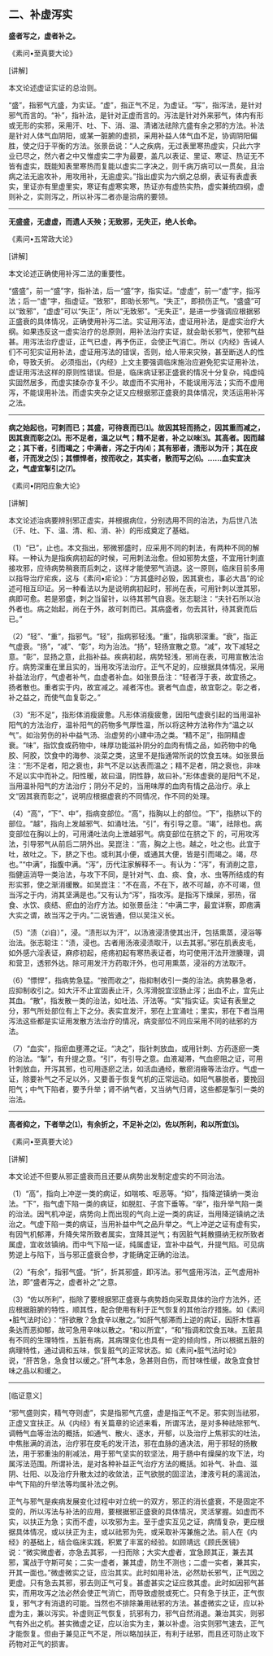 ## 二、补虚泻实

**盛者写之，虚者补之。**

​《素问•至真要大论》

[讲解]

本文论述虚证实证的总治则。

“盛”，指邪气亢盛，为实证。“虚”，指正气不足，为虚证。“写”，指泻法，是针对邪气而言的。“补”，指补法，是针对正虚而言的。泻法是针对外来邪气，体内有形或无形的实邪，采用汗、吐、下、消、温、清诸法祛除亢盛有余之邪的方法。补法是针对人体气血阴阳，或某一脏腑的虚损，采用补益人体气血不足，协调阴阳偏胜，使之归于平衡的方法。张景岳说：“人之疾病，无过表里寒热虚实，只此六字业已尽之，然六者之中又惟虚实二字为最要，盖凡以表证、里证、寒证、热证无不皆有虚实，既能知表里寒热而复能以虚实二字决之，则千病万病可以一贯矣，且治病之法无逾攻补，用攻用补，无逾虚实。”指出虚实为六纲之总纲，表证有表虚表实，里证亦有里虚里实，寒证有虚寒实寒，热证亦有虚热实热，虚实兼统四纲，虚则补之，实则泻之，所以补泻二者亦是治病的要领。

* * *

**无盛盛，无虚虚，而遗人夭殃；无致邪，无失正，绝人长命。**

​《素问•五常政大论》

[讲解]

本文论述正确使用补泻二法的重要性。

“盛盛”，前一“盛”字，指补法，后一“盛”字，指实证。“虚虚”，前一“虚”字，指泻法；后一“虚”字，指虚证。“致邪”，即助长邪气。“失正”，即损伤正气。“盛盛”可以“致邪”，“虚虚”可以“失正”，所以“无致邪”。“无失正”，是进一步强调应根据邪正盛衰的具体情况，正确使用补泻二法。实证用泻法，虚证用补法，是虚实治疗大纲。如果违反这一虚实治疗的总原则，用补法治疗实证，就会助长邪气，使邪气益甚。用泻法治疗虚证，正气已虚，再予伤正，会使正气消亡。所以《内经》告诫人们不可犯实证用补法，虚证用泻法的错误，否则，给人带来灾殃，甚至断送人的性命，导致夭折。
必须指出，《内经》上文主要强调临床施治应避免犯实证用补法，虚证用泻法这样的原则性错误。但是，临床病证邪正盛衰的情况十分复杂，纯虚纯实固然居多，而虚实揉杂亦复不少。故虚而不实用补，不能误用泻法；实而不虚用泻，不能误用补法。而虚实夹杂之证又应根据邪正盛衰的具体情况，灵活运用补泻之法。

* * *

**病之始起也，可刺而已；其盛，可待衰而已⑴。故因其轻而扬之，因其重而减之，因其衰而彰之⑵。形不足者，温之以气；精不足者，补之以味⑶。其高者。因而越之；其下者，引而竭之；中满者，泻之于内⑷；其有邪者，渍形以为汗；其在皮者，汗而发之⑸；其慓悍者，按而收之，其实者，散而写之⑹。……血实宜决之，气虚宜掣引之⑺。**

​《素问•阴阳应象大论》

[讲解]

本文论述治病要辨别邪正虚实，并根据病位，分别选用不同的治法，为后世八法（汗、吐、下、温、清、和、消、补）的形成奠定了基础。

（1）“已”，止也。本文指出，邪微邪盛时，应采用不同的刺法，有两种不同的解释。一种认为是指疾病初起的时候，可用刺法治愈。但如邪势太盛，不宜用针刺直接攻邪，应待病势稍衰而后刺之，这样才能使邪气消退。这一原则，临床目前多用以指导治疗疟疾，这与《素问•疟论》：“方其盛时必毁，因其衰也，事必大昌”的论述可相互印证。另一种看法以为是说明病初起时，邪尚在表，可用针刺以泄其邪，病即可愈。若是邪盛，刺之当留针，以待其邪气自衰。张志聪注：“夫针石所以治外者也。病之始起，尚在于外，故可刺而已。其病盛者，勿去其针，待其衰而后已。”

（2）“轻”、“重”，指邪气。“轻”，指病邪轻浅。“重”，指病邪深重。“衰”，指正气虚衰。“扬”，“减”、“彰”，均为治法。“扬”，轻扬宣散之意。“减”，攻下减轻之意。“彰”，显扬之意，此指补益。疾病初起，病势轻浅，邪尚在表，可用宣散法治疗。病势深重在里且实的，当用攻泻法治疗。正气不足的，应根据具体情况，采用补益法治疗，气虚者补气，血虚者补血。如张景岳注：“轻者浮于表，故宜扬之。扬者散也。重者实于内，故宜减之。减者泻也。衰者气血虚，故宜彰之。彰之者，补之益之，而使气血复彰之。”

（3）“形不足”，指形体消瘦疲惫。凡形体消瘦疲惫，因阳气虚衰引起的当用温补阳气的方法治疗，温补阳气的药物多气厚性温，所以将这种方法称作为“温之以气”。如治劳伤的补中益气汤、治虚劳的小建中汤之类。“精不足”，指阴精虚衰。“味”，指饮食或药物中，味厚功能滋补阴分的血肉有情之品，如药物中的龟胶、阿胶，饮食中的海参、淡菜之类，这里不是指通常所说的饮食五味。如张景岳注：“形不足者，阳之衰也，非气不足以达表而温之；精不足者，阴之衰也，非味不足以实中而补之。阳性暖，故曰温，阴性静，故曰补。”形体虚衰的是阳气不足，当用温补阳气的方法治疗；阴分不足的，当用味厚的血肉有情之品治疗。承上文“因其衰而彰之”，说明应根据虚衰的不同情况，作不同的处理。

（4）“高”，“下”、中”，指病变部位。“高”，指胸以上的部位。“下”，指脐以下的部位。“越”，指向上发越邪气、如涌吐法。“引”，有引导之意。“竭”，祛除也。病变部位在胸以上的，可用涌吐法向上泄越邪气。病变部位在脐之下
的，可用攻泻法，引导邪气从前后二阴外出。吴崑注：“高，胸之上也。越之，吐之也。此宜于吐，故吐之。下，脐之下也。或利其小便，或通其大便，皆是引而竭之。竭，尽也。”“中满”，指腹中满。“泻”，历代注家解释不一。有认为：“泻”，有消削之意，指健运消导一类治法，与攻下不同，是针对气、血、痰、食，水、虫等所结成的有形实邪，使之渐消缓散。如吴崑注：“不在高，不在下，故不可越，亦不可竭，但当泻之于内，消其坚满是也。”又有认为“泻”，指攻泻。是指泻下燥屎，邪热，宿食、水饮、痰结、瘀血的治疗方法。如张景岳注：“中满二字，最宜详察，即痞满大实之谓，故当泻之于内。”二说皆通，但以吴注义长。

（5）“渍（zì自）”，浸。“渍形以为汗”，以汤液浸渍使其出汗，包括熏蒸，浸浴等治法。张志聪注：“渍，浸也。古者用汤液浸渍取汗，以去其邪。”邪在肌表皮毛，如外感六淫表证，麻疹初起，疮疡初起有寒热表证者，均可使用汗法开泄腠理，调和营卫，透邪外达。除可用发汗方药取汗外，也可用熏蒸，浸浴的方法取汗。

（6）“慓悍”，指病势急猛。“按而收之”，指抑制收引一类的治法。病势暴急者，应抑制收引之。如大汗不止宜固表止汗，久泻滑脱宜涩肠止泻；出血不止，宜先止其血。“散”，指发散一类的治法，如吐法、汗法等。“实”指实证。实证有表里之分，邪气所处部位有上下之分。表实宜发汗，邪在上宜涌吐；里实，邪在下者当用泻法这些都是实证用发散方法治疗的情况，病变部位不同应采用不同的祛邪的方法。

（7）“血实”，指瘀血壅滞之证。“决之”，指针刺放血，或用针刺、方药逐瘀一类的治法。“掣”，有升提之意。“引”，有引导之意。血液凝滞，气血瘀阻之证，可用针刺放血，开泻其邪，也可用逐瘀之法，如活血通经，散瘀消癥等法治疗。气虚一证，除要补气之不足以外，又要善于恢复气机的正常运动。如阳气暴脱者，要挽回阳气；中气下陷者，要予升举；肾不纳气者，又当纳气归肾，这些都是掣引一类的治法。

* * *

**高者抑之，下者举之⑴，有余折之，不足补之⑵，佐以所利，和以所宜⑶。**

​《素问•至真要大论》

[讲解]

本文论述不但要从邪正盛衰而且还要从病势出发制定虚实的不同治法。

（1）“高”，指向上冲逆一类的病证，如喘咳、呕恶等。“抑”，指降逆镇纳一类治法。“下”，指气虚下陷一类的病证，如脱肛、子宫下垂等。“举”，指升举气陷一类的治法。因气机冲逆，病势向上而出现的气向上逆一类的病证，当用降逆镇纳之法治之。气虚下陷一类的病证，当用补益中气之品升举之。气上冲逆之证有虚有实，有因气机郁滞，升降失常所致者属实，宜降其逆气；有因脏气耗散摄纳无权所致者属虚，宜收敛镇纳。而中气下陷一证，纯属虚证，宜补中益气，升提气陷。可见病势逆上与陷下，当与邪正盛衰合参，才能确定正确的治法。

（2）“有余”，指邪气盛。“折”，折其邪盛，即泻法。邪气盛用泻法，正气虚用补法，即“盛者泻之，虚者补之”之意。

（3）“佐以所利”，指除了要根据邪正盛衰与病势趋向采取具体的治疗方法外，还应根据脏腑的特性，顺其性，配合使用有利于正气恢复的其他治疗措施。如《素问•脏气法时论》：“肝欲散？急食辛以散之。”如肝气郁滞而上逆的病证，因肝木性喜条达而恶抑郁，故可急用辛味以散之。“和以所宜”，“和”指调和饮食五味。五脏具有不同的生理特性，五脏有病，其病理变化也具有一定的倾向性，所以根据五脏的病理特性，通过调和五味，恢复脏气的正常状态。如《素问•脏气法时论》说，“肝苦急，急食甘以缓之。”肝气本急，急甚则自伤，而甘味性缓，故急宜食甘味之品以和缓之。

* * *

[临证意义]

“邪气盛则实，精气夺则虚”，实是指邪气亢盛，虚是指正气不足。邪实则当祛邪，正虚又宜扶正。从《内经》有关篇章的论述来看，所谓泻法，是对多种祛除邪气、调畅气血等治法的概括，如通气、散火、逐水，开郁，以及治疗上焦邪实的吐法，中焦胀满的消法，治疗邪在皮毛的发汗法，邪在血脉的通决法，用于邪轻的扬散法，用于邪重浊的削减法，用于邪气坚实的软坚法，用于肠中有燥屎的攻下法，均属泻法范围。所谓补法，是对各种补益正气治疗方法的概括。如补气、补血、滋阴、壮阳、以及治疗升散太过的收敛法，正气欲脱的固涩法，津液亏耗的濡润法，中气下陷的升举法等均属补法之例。

正气与邪气是疾病发展变化过程中对立统一的双方，邪正的消长盛衰，不是固定不变的，所以泻法与补法的应用，要根据邪正盛衰的具体情况，灵活掌握。如虚而不实，以扶正为急；实而不虚，以攻邪为主。至于虚实互见之证，病情复杂，更应根据具体情况，或以扶正为主，或以祛邪为先，或采取补泻兼施之法。前人在《内经》的基础上，结合临床实践，积累了丰富的经验。如顾靖远《顾氏医镜》说：“微实微虚者，亦急去其邪，一扫而除；大实大虚者，宜急顾其正，兼去其邪，寓战于守斯可矣；二实一虚者，兼其虚，防生不测也；二虚一实者，兼其实，开其一面也。”微虚微实之证，应治其实。此时如用补法，必然助长邪气，正气因之更虚。只有急去其邪，邪去则正气可复。甚虚甚实之证应救其虚。此时如因邪气甚实，而用攻泻之法必然会使正气消亡，而导致虚脱或死亡。只有急于扶正，正气恢复，邪气才有消退的可能。当然也不排除兼用祛邪的方法。甚虚微实之证，应以补虚为主，兼以泻实。补虚则正气恢复，抗邪有力，邪气自然消退。兼治其实，则邪气有外出之机。甚实微虚之证，应以治实为主，兼以补虚。治实则邪气速去，正气才能恢复。但由于兼见正气不足，所以略加扶正，有利于祛邪，而且还可防止攻下药物对正气的损害。

